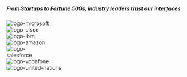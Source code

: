 <section class="py-3 mt-7 pb-lg-7 mb-lg-10 position-relative">
  <div class="container">
    <div class="row mb-4">
      <div class="col-12 text-center">
        <h5 class="text-lg font-weight-bolder mb-1">From Startups to Fortune 500s, industry leaders trust our interfaces</h5>
      </div>
    </div>
    <div class="d-flex align-items-center align-items-center">
      <div class="d-md-flex align-items-center ms-auto">
        <div class="mx-3" style="max-width: 130px;">
          <img src="{{root}}assets/img/logos/logo-microsoft.svg" class="w-100" alt="logo-microsoft"/>
        </div>
        <div class="mx-3" style="max-width: 130px;">
          <img src="{{root}}assets/img/logos/logo-cisco.svg" class="w-100" alt="logo-cisco"/>
        </div>
      </div>
      <div class="d-md-flex align-items-center">
        <div class="mx-3" style="max-width: 85px;">
          <img src="{{root}}assets/img/logos/logo-ibm.svg" class="w-100" alt="logo-ibm"/>
        </div>
        <div class="mx-3" style="max-width: 140px;">
          <img src="{{root}}assets/img/logos/logo-amazon.svg" class="w-100" alt="logo-amazon"/>
        </div>
      </div>
      <div class="d-md-flex align-items-center">
        <div class="mx-3" style="max-width: 90px;">
          <img src="{{root}}assets/img/logos/logo-salesforce.svg" class="w-100" alt="logo-salesforce"/>
        </div>
        <div class="mx-3" style="max-width: 130px;">
          <img src="{{root}}assets/img/logos/logo-vodafone.svg" class="w-100" alt="logo-vodafone"/>
        </div>
      </div>
      <div class="me-auto">
        <div class="mx-3" style="max-width: 150px;">
          <img src="{{root}}assets/img/logos/logo-united-nations.svg" class="w-100" alt="logo-united-nations"/>
        </div>
      </div>
    </div>
  </div>
</section>
